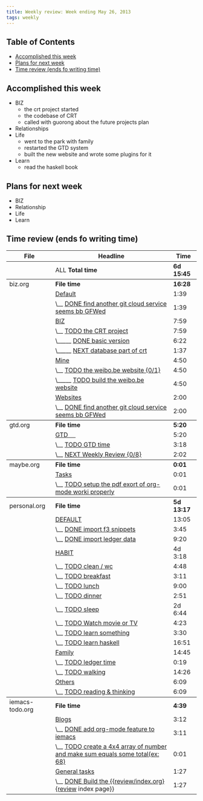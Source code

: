 ```yaml
---
title: Weekly review: Week ending May 26, 2013 
tags: weekly
---
```


<div id="table-of-contents">
<h2>Table of Contents</h2>
<div id="text-table-of-contents">
<ul>
<li><a href="#sec-1">Accomplished  this week</a></li>
<li><a href="#sec-2">Plans for next week</a></li>
<li><a href="#sec-3">Time review (ends fo writing time)</a></li>
</ul>
</div>
</div>


<div id="outline-container-sec-1" class="outline-2">
<h2 id="sec-1">Accomplished  this week</h2>
<div class="outline-text-2" id="text-1">
<ul class="org-ul">
<li>BIZ
<ul class="org-ul">
<li>the crt project started 
</li>
<li>the codebase of CRT
</li>
<li>called with guorong about the future projects plan
</li>
</ul>
</li>
<li>Relationships
</li>
<li>Life
<ul class="org-ul">
<li>went to the park with family
</li>
<li>restarted the GTD system  
</li>
<li>built the new website and wrote some plugins for it 
</li>
</ul>
</li>
<li>Learn
<ul class="org-ul">
<li>read the haskell book
</li>
</ul>
</li>
</ul>
</div>
</div>
<div id="outline-container-sec-2" class="outline-2">
<h2 id="sec-2">Plans for next week</h2>
<div class="outline-text-2" id="text-2">
<ul class="org-ul">
<li>BIZ
</li>
<li>Relationship
</li>
<li>Life
</li>
<li>Learn
</li>
</ul>
</div>
</div>
<div id="outline-container-sec-3" class="outline-2">
<h2 id="sec-3">Time review (ends fo writing time)</h2>
<div class="outline-text-2" id="text-3">
<table>


<colgroup>
<col  class="left">

<col  class="left">

<col  class="right">
</colgroup>
<thead>
<tr>
<th scope="col" class="left">File</th>
<th scope="col" class="left">Headline</th>
<th scope="col" class="right">Time</th>
</tr>
</thead>
<tbody>
<tr>
<td class="left">&#xa0;</td>
<td class="left">ALL <b>Total time</b></td>
<td class="right"><b>6d 15:45</b></td>
</tr>
</tbody>
<tbody>
<tr>
<td class="left">biz.org</td>
<td class="left"><b>File time</b></td>
<td class="right"><b>16:28</b></td>
</tr>

<tr>
<td class="left">&#xa0;</td>
<td class="left"><a href="file:///home/eggcaker/.org-files/biz.md">Default</a></td>
<td class="right">1:39</td>
</tr>

<tr>
<td class="left">&#xa0;</td>
<td class="left">\__ <a href="file:///home/eggcaker/.org-files/biz.md">DONE find another git cloud service seems bb GFWed</a></td>
<td class="right">1:39</td>
</tr>

<tr>
<td class="left">&#xa0;</td>
<td class="left"><a href="file:///home/eggcaker/.org-files/biz.md">BIZ</a></td>
<td class="right">7:59</td>
</tr>

<tr>
<td class="left">&#xa0;</td>
<td class="left">\__ <a href="file:///home/eggcaker/.org-files/biz.md">TODO the CRT project</a></td>
<td class="right">7:59</td>
</tr>

<tr>
<td class="left">&#xa0;</td>
<td class="left">\_____ <a href="file:///home/eggcaker/.org-files/biz.md">DONE basic version</a></td>
<td class="right">6:22</td>
</tr>

<tr>
<td class="left">&#xa0;</td>
<td class="left">\_____ <a href="file:///home/eggcaker/.org-files/biz.md">NEXT database part of crt</a></td>
<td class="right">1:37</td>
</tr>

<tr>
<td class="left">&#xa0;</td>
<td class="left"><a href="file:///home/eggcaker/.org-files/biz.md">Mine</a></td>
<td class="right">4:50</td>
</tr>

<tr>
<td class="left">&#xa0;</td>
<td class="left">\__ <a href="file:///home/eggcaker/.org-files/biz.md">TODO the weibo.be website {0/1}</a></td>
<td class="right">4:50</td>
</tr>

<tr>
<td class="left">&#xa0;</td>
<td class="left">\_____ <a href="file:///home/eggcaker/.org-files/biz.md">TODO build the weibo.be website</a></td>
<td class="right">4:50</td>
</tr>

<tr>
<td class="left">&#xa0;</td>
<td class="left"><a href="file:///home/eggcaker/.org-files/biz.md">Websites</a></td>
<td class="right">2:00</td>
</tr>

<tr>
<td class="left">&#xa0;</td>
<td class="left">\__ <a href="file:///home/eggcaker/.org-files/biz.md">DONE find another git cloud service seems bb GFWed</a></td>
<td class="right">2:00</td>
</tr>
</tbody>
<tbody>
<tr>
<td class="left">gtd.org</td>
<td class="left"><b>File time</b></td>
<td class="right"><b>5:20</b></td>
</tr>

<tr>
<td class="left">&#xa0;</td>
<td class="left"><a href="file:///home/eggcaker/.org-files/gtd.md">GTD 　</a></td>
<td class="right">5:20</td>
</tr>

<tr>
<td class="left">&#xa0;</td>
<td class="left">\__ <a href="file:///home/eggcaker/.org-files/gtd.md">TODO GTD time</a></td>
<td class="right">3:18</td>
</tr>

<tr>
<td class="left">&#xa0;</td>
<td class="left">\__ <a href="file:///home/eggcaker/.org-files/gtd.md">NEXT Weekly Review {0/8}</a></td>
<td class="right">2:02</td>
</tr>
</tbody>
<tbody>
<tr>
<td class="left">maybe.org</td>
<td class="left"><b>File time</b></td>
<td class="right"><b>0:01</b></td>
</tr>

<tr>
<td class="left">&#xa0;</td>
<td class="left"><a href="file:///home/eggcaker/.org-files/maybe.md">Tasks</a></td>
<td class="right">0:01</td>
</tr>

<tr>
<td class="left">&#xa0;</td>
<td class="left">\__ <a href="file:///home/eggcaker/.org-files/maybe.md">TODO setup the pdf exort of org-mode worki properly</a></td>
<td class="right">0:01</td>
</tr>
</tbody>
<tbody>
<tr>
<td class="left">personal.org</td>
<td class="left"><b>File time</b></td>
<td class="right"><b>5d 13:17</b></td>
</tr>

<tr>
<td class="left">&#xa0;</td>
<td class="left"><a href="file:///home/eggcaker/.org-files/personal.md">DEFAULT</a></td>
<td class="right">13:05</td>
</tr>

<tr>
<td class="left">&#xa0;</td>
<td class="left">\__ <a href="file:///home/eggcaker/.org-files/personal.md">DONE import f3 snippets</a></td>
<td class="right">3:45</td>
</tr>

<tr>
<td class="left">&#xa0;</td>
<td class="left">\__ <a href="file:///home/eggcaker/.org-files/personal.md">DONE import ledger data</a></td>
<td class="right">9:20</td>
</tr>

<tr>
<td class="left">&#xa0;</td>
<td class="left"><a href="file:///home/eggcaker/.org-files/personal.md">HABIT</a></td>
<td class="right">4d 3:18</td>
</tr>

<tr>
<td class="left">&#xa0;</td>
<td class="left">\__ <a href="file:///home/eggcaker/.org-files/personal.md">TODO clean / wc</a></td>
<td class="right">4:48</td>
</tr>

<tr>
<td class="left">&#xa0;</td>
<td class="left">\__ <a href="file:///home/eggcaker/.org-files/personal.md">TODO breakfast</a></td>
<td class="right">3:11</td>
</tr>

<tr>
<td class="left">&#xa0;</td>
<td class="left">\__ <a href="file:///home/eggcaker/.org-files/personal.md">TODO lunch</a></td>
<td class="right">9:00</td>
</tr>

<tr>
<td class="left">&#xa0;</td>
<td class="left">\__ <a href="file:///home/eggcaker/.org-files/personal.md">TODO dinner</a></td>
<td class="right">2:51</td>
</tr>

<tr>
<td class="left">&#xa0;</td>
<td class="left">\__ <a href="file:///home/eggcaker/.org-files/personal.md">TODO sleep</a></td>
<td class="right">2d 6:44</td>
</tr>

<tr>
<td class="left">&#xa0;</td>
<td class="left">\__ <a href="file:///home/eggcaker/.org-files/personal.md">TODO Watch movie or TV</a></td>
<td class="right">4:23</td>
</tr>

<tr>
<td class="left">&#xa0;</td>
<td class="left">\__ <a href="file:///home/eggcaker/.org-files/personal.md">TODO learn something</a></td>
<td class="right">3:30</td>
</tr>

<tr>
<td class="left">&#xa0;</td>
<td class="left">\__ <a href="file:///home/eggcaker/.org-files/personal.md">TODO learn haskell</a></td>
<td class="right">16:51</td>
</tr>

<tr>
<td class="left">&#xa0;</td>
<td class="left"><a href="file:///home/eggcaker/.org-files/personal.md">Family</a></td>
<td class="right">14:45</td>
</tr>

<tr>
<td class="left">&#xa0;</td>
<td class="left">\__ <a href="file:///home/eggcaker/.org-files/personal.md">TODO ledger time</a></td>
<td class="right">0:19</td>
</tr>

<tr>
<td class="left">&#xa0;</td>
<td class="left">\__ <a href="file:///home/eggcaker/.org-files/personal.md">TODO walking</a></td>
<td class="right">14:26</td>
</tr>

<tr>
<td class="left">&#xa0;</td>
<td class="left"><a href="file:///home/eggcaker/.org-files/personal.md">Others</a></td>
<td class="right">6:09</td>
</tr>

<tr>
<td class="left">&#xa0;</td>
<td class="left">\__ <a href="file:///home/eggcaker/.org-files/personal.md">TODO reading &amp; thinking</a></td>
<td class="right">6:09</td>
</tr>
</tbody>
<tbody>
<tr>
<td class="left">iemacs-todo.org</td>
<td class="left"><b>File time</b></td>
<td class="right"><b>4:39</b></td>
</tr>

<tr>
<td class="left">&#xa0;</td>
<td class="left"><a href="file:///home/eggcaker/src/personal/iemacs.com/iemacs-todo.md">Blogs</a></td>
<td class="right">3:12</td>
</tr>

<tr>
<td class="left">&#xa0;</td>
<td class="left">\__ <a href="file:///home/eggcaker/src/personal/iemacs.com/iemacs-todo.md">DONE add org-mode feature to iemacs</a></td>
<td class="right">3:11</td>
</tr>

<tr>
<td class="left">&#xa0;</td>
<td class="left">\__ <a href="file:///home/eggcaker/src/personal/iemacs.com/iemacs-todo.md">TODO create a 4x4 array of number and make sum  equals some total(ex: 68)</a></td>
<td class="right">0:01</td>
</tr>

<tr>
<td class="left">&#xa0;</td>
<td class="left"><a href="file:///home/eggcaker/src/personal/iemacs.com/iemacs-todo.md">General tasks</a></td>
<td class="right">1:27</td>
</tr>

<tr>
<td class="left">&#xa0;</td>
<td class="left">\__ <a href="file:///home/eggcaker/src/personal/iemacs.com/iemacs-todo.md">DONE Build the {{<a href="review/index.org}{review">review/index.org}{review</a> index page}}</a></td>
<td class="right">1:27</td>
</tr>
</tbody>
</table>
</div>
</div>
